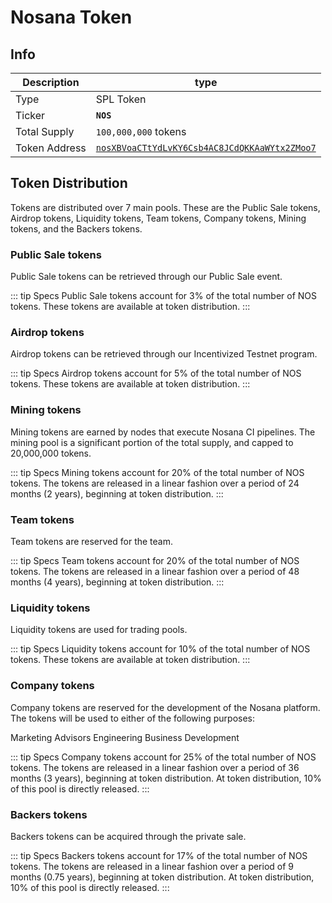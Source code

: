 # Nosana Token <Badge type="tip" text="mainnet" vertical="middle" />

## Info

| Description   | type                                                                                                                             |
|---------------|----------------------------------------------------------------------------------------------------------------------------------|
| Type          | SPL Token                                                                                                                        |
| Ticker        | <strong>`NOS`</strong>                                                                                                           |
| Total Supply  | `100,000,000` tokens                                                                                                             |
| Token Address | [`nosXBVoaCTtYdLvKY6Csb4AC8JCdQKKAaWYtx2ZMoo7`](https://explorer.solana.com/address/nosXBVoaCTtYdLvKY6Csb4AC8JCdQKKAaWYtx2ZMoo7) |

## Token Distribution

Tokens are distributed over 7 main pools. 
These are the Public Sale tokens, Airdrop tokens, Liquidity tokens, Team tokens, Company tokens, Mining tokens,
and the Backers tokens.

### Public Sale tokens

Public Sale tokens can be retrieved through our Public Sale event.

::: tip Specs
Public Sale tokens account for 3% of the total number of NOS tokens. These tokens are available at token distribution.
:::

### Airdrop tokens

Airdrop tokens can be retrieved through our Incentivized Testnet program.

::: tip Specs
Airdrop tokens account for 5% of the total number of NOS tokens. These tokens are available at token distribution.
:::

### Mining tokens

Mining tokens are earned by nodes that execute Nosana CI pipelines. The mining pool is a significant portion of the total supply, and capped to 20,000,000 tokens.

::: tip Specs
Mining tokens account for 20% of the total number of NOS tokens. The tokens are released in a linear fashion over a period of 24 months (2 years), beginning at token distribution.
:::

### Team tokens

Team tokens are reserved for the team.

::: tip Specs
Team tokens account for 20% of the total number of NOS tokens. The tokens are released in a linear fashion over a period of 48 months (4 years), beginning at token distribution.
:::

### Liquidity tokens

Liquidity tokens are used for trading pools.

::: tip Specs
Liquidity tokens account for 10% of the total number of NOS tokens. These tokens are available at token distribution.
:::

### Company tokens

Company tokens are reserved for the development of the Nosana platform. The tokens will be used to either of the following purposes:

Marketing
Advisors
Engineering
Business Development

::: tip Specs
Company tokens account for 25% of the total number of NOS tokens. The tokens are released in a linear fashion over a period of 36 months (3 years), beginning at token distribution. At token distribution, 10% of this pool is directly released.
:::

### Backers tokens

Backers tokens can be acquired through the private sale.

::: tip Specs
Backers tokens account for 17% of the total number of NOS tokens. The tokens are released in a linear fashion over a period of 9 months (0.75 years), beginning at token distribution. At token distribution, 10% of this pool is directly released.
:::
